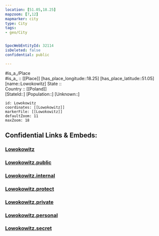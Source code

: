 ```yaml
---
location: [51.05,18.25] 
mapzoom: [7,12] 
mapmarker: city 
type: City
tags:
- geo/City


SpocWebEntityId: 32114
isDeleted: false
confidential: public

---
```

#is_a_/Place  
#is_a_ :: [[Place]] 
[has_place_longitude::18.25] 
[has_place_latitude::51.05] 
[name::Lowokowitz] 
State ::  
Country :: [[Poland]]  
[StateId::] 
[Population::] 
[Unknown::] 


```leaflet
id: Lowokowitz
coordinates: [[Lowokowitz]] 
markerFile: [[Lowokowitz]] 
defaultZoom: 11 
maxZoom: 18
```


## Confidential Links & Embeds: 

### [Lowokowitz](/_Standards/Earth/Continent/Europe/Europe~East/Poland/Provinces~Poland/Opole/City/Lowokowitz.md) 

### [Lowokowitz.public](/_public/Earth/Continent/Europe/Europe~East/Poland/Provinces~Poland/Opole/City/Lowokowitz.public.md) 

### [Lowokowitz.internal](/_internal/Earth/Continent/Europe/Europe~East/Poland/Provinces~Poland/Opole/City/Lowokowitz.internal.md) 

### [Lowokowitz.protect](/_protect/Earth/Continent/Europe/Europe~East/Poland/Provinces~Poland/Opole/City/Lowokowitz.protect.md) 

### [Lowokowitz.private](/_private/Earth/Continent/Europe/Europe~East/Poland/Provinces~Poland/Opole/City/Lowokowitz.private.md) 

### [Lowokowitz.personal](/_personal/Earth/Continent/Europe/Europe~East/Poland/Provinces~Poland/Opole/City/Lowokowitz.personal.md) 

### [Lowokowitz.secret](/_secret/Earth/Continent/Europe/Europe~East/Poland/Provinces~Poland/Opole/City/Lowokowitz.secret.md)

